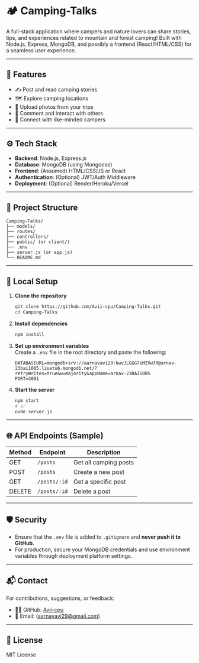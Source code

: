 # 🏕️ Camping-Talks

A full-stack application where campers and nature lovers can share stories, tips, and experiences related to mountain and forest camping! Built with Node.js, Express, MongoDB, and possibly a frontend (React/HTML/CSS) for a seamless user experience.

---

## 🌟 Features

- ✍️ Post and read camping stories
- 🗺️ Explore camping locations
- 📸 Upload photos from your trips
- 💬 Comment and interact with others
- 🧭 Connect with like-minded campers

---

## ⚙️ Tech Stack

- **Backend**: Node.js, Express.js
- **Database**: MongoDB (using Mongoose)
- **Frontend**: (Assumed) HTML/CSS/JS or React
- **Authentication**: (Optional) JWT/Auth Middleware
- **Deployment**: (Optional) Render/Heroku/Vercel

---

## 📁 Project Structure

```
Camping-Talks/
├── models/
├── routes/
├── controllers/
├── public/ (or client/)
├── .env
├── server.js (or app.js)
└── README.md
```

---

## 🧪 Local Setup

1. **Clone the repository**
   ```bash
   git clone https://github.com/Avii-cpu/Camping-Talks.git
   cd Camping-Talks
   ```

2. **Install dependencies**
   ```bash
   npm install
   ```

3. **Set up environment variables**  
   Create a `.env` file in the root directory and paste the following:

   ```env
   DATABASEURL=mongodb+srv://aarnavavi29:kwvJLGGG7oMZVw7R@arnav-23bai1005.liuetu6.mongodb.net/?retryWrites=true&w=majority&appName=arnav-23BAI1005
   PORT=3001
   ```

4. **Start the server**
   ```bash
   npm start
   # or
   node server.js
   ```

---

## 🌐 API Endpoints (Sample)

| Method | Endpoint         | Description                  |
|--------|------------------|------------------------------|
| GET    | `/posts`         | Get all camping posts        |
| POST   | `/posts`         | Create a new post            |
| GET    | `/posts/:id`     | Get a specific post          |
| DELETE | `/posts/:id`     | Delete a post                |

---

## 🛡️ Security

- Ensure that the `.env` file is added to `.gitignore` and **never push it to GitHub.**
- For production, secure your MongoDB credentials and use environment variables through deployment platform settings.

---


## 📬 Contact

For contributions, suggestions, or feedback:

- 👨‍💻 GitHub: [Avii-cpu](https://github.com/Avii-cpu)
- 📧 Email: (aarnavavi29@gmail.com)

---

## 📜 License

MIT License
